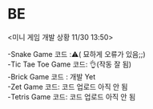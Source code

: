 # BE
<미니 게임 개발 상황 11/30 13:50><br>

-Snake Game 코드 :⚠️( 묘하게 오류가 있음;;)<br>
-Tic Tae Toe Game 코드: 👌(작동 잘 됨)<br>
-Brick Game 코드 : 개발 Yet<br>
-Zet Game 코드: 코드 업로드 아직 안 됨<br>
-Tetris Game 코드: 코드 업로드 아직 안 됨